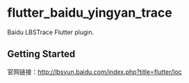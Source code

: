 # flutter_baidu_yingyan_trace

Baidu LBSTrace Flutter plugin.

## Getting Started

 官网链接：http://lbsyun.baidu.com/index.php?title=flutter/loc

